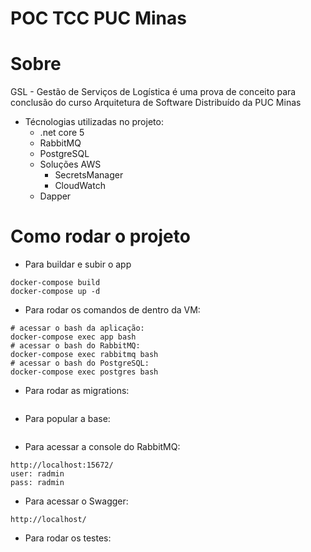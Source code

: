 # POC TCC PUC Minas

# Sobre

GSL - Gestão de Serviços de Logística é uma prova de conceito para conclusão do curso Arquitetura de Software Distribuído da PUC Minas

- Técnologias utilizadas no projeto:
  - .net core 5
  - RabbitMQ
  - PostgreSQL
  - Soluções AWS
    - SecretsManager
    - CloudWatch
  - Dapper

# Como rodar o projeto

- Para buildar e subir o app
```
docker-compose build
docker-compose up -d
```

- Para rodar os comandos de dentro da VM:
```
# acessar o bash da aplicação:
docker-compose exec app bash
# acessar o bash do RabbitMQ:
docker-compose exec rabbitmq bash
# acessar o bash do PostgreSQL:
docker-compose exec postgres bash
```

- Para rodar as migrations:
```

```


- Para popular a base:
```

```

- Para acessar a console do RabbitMQ:
```
http://localhost:15672/
user: radmin
pass: radmin
```

- Para acessar o Swagger:
```
http://localhost/
```

- Para rodar os testes:
```

```